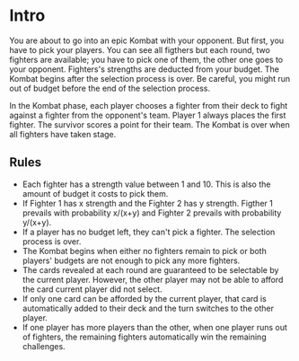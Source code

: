 # Intro

You are about to go into an epic Kombat with your opponent. But first, you have to pick your players. You can see all figthers but each round, two fighters are available; you have to pick one of them, the other one goes to your opponent. Fighters's strengths are deducted from your budget. The Kombat begins after the selection process is over. Be careful, you might run out of budget before the end of the selection process.

In the Kombat phase, each player chooses a fighter from their deck to fight against a fighter from the opponent's team. Player 1 always places the first fighter. The survivor scores a point for their team. The Kombat is over when all fighters have taken stage.

## Rules

- Each fighter has a strength value between 1 and 10. This is also the amount of budget it costs to pick them.
- If Fighter 1 has x strength and the Fighter 2 has y strength. Figther 1 prevails with probability x/(x+y) and Fighter 2 prevails with probability y/(x+y).
- If a player has no budget left, they can't pick a fighter. The selection process is over.
- The Kombat begins when either no fighters remain to pick or both players' budgets are not enough to pick any more fighters. 
- The cards revealed at each round are guaranteed to be selectable by the current player. However, the other player may not be able to afford the card current player did not select.
- If only one card can be afforded by the current player, that card is automatically added to their deck and the turn switches to the other player.
- If one player has more players than the other, when one player runs out of fighters, the remaining fighters automatically win the remaining challenges.
